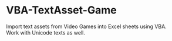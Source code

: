 # VBA-TextAsset-Game
Import text assets from Video Games into Excel sheets using VBA.<br />
Work with Unicode texts as well.
